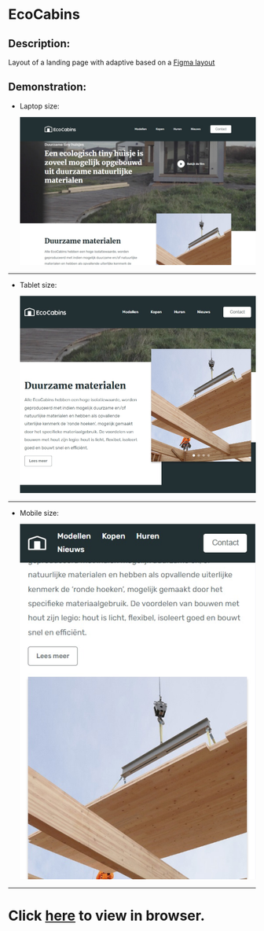 # EcoCabins

## Description:

Layout of a landing page with adaptive based on a [Figma layout](https://www.figma.com/community/file/1018095179760337641/ecocabins-landingspage)

## Demonstration:

- Laptop size:

  ![Laptop size](/img/readme/laptop.jpg "Laptop size")

---

- Tablet size:

  ![Tablet size](/img/readme/tablet.jpg "Tablet size")

---

- Mobile size:

  ![Mobile size](/img/readme/mobile-l.jpg "Mobile size")

---

# Click [here](https://ecocabins-landing.surge.sh/) to view in browser.
